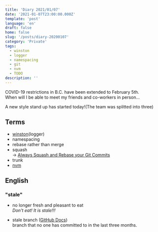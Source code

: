 ```yaml
---
title: 'Diary 2021/01/07'
date: '2021-01-07T23:00:00.000Z'
template: 'post'
language: 'en'
draft: false
home: false
slug: '/posts/diary-20200107'
category: 'Private'
tags:
  - winston
  - logger
  - namespacing
  - git
  - nvm
  - TODO
description: ''
---
```


COVID-19 restrictions in B.C. have been extended to February 5th.<br />
When will I be able to meet my friends and co-workers in person...

A new style stand up has started today!(The team was splitted into three)

## Terms

- [winston](npmjs.com/package/winston)(logger)
- namespacing
- rebase rather than merge
- squash<br />
  -> [Always Squash and Rebase your Git Commits](https://blog.carbonfive.com/always-squash-and-rebase-your-git-commits/)
- trunk
- [nvm](http://nvm.sh)

## English

### "stale"

- no longer fresh and pleasant to eat<br />
  <i>Don't eat! It is stale!!!</i>

- stale branch ([GitHub Docs](https://docs.github.com/en/free-pro-team@latest/github/administering-a-repository/viewing-branches-in-your-repository))<br />
  branch that no one has committed to in the last three months.
